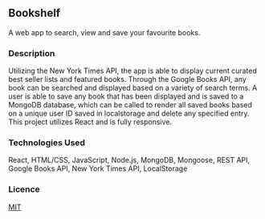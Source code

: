 

## Bookshelf

A web app to search, view and save your favourite books.

### Description

Utilizing the New York Times API, the app is able to display current curated best seller lists and featured books. Through the Google Books API, any book can be searched and displayed based on a variety of search terms. A user is able to save any book that has been displayed and is saved to a MongoDB database, which can be called to render all saved books based on a unique user ID saved in localstorage and delete any specified entry. This project utilizes React and is fully responsive.

### Technologies Used

React, HTML/CSS, JavaScript, Node.js, MongoDB, Mongoose, REST API, Google Books API, New York Times API, LocalStorage

### Licence
[MIT](https://choosealicense.com/licenses/mit/)


